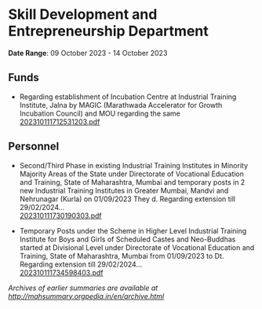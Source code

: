 # Skill Development and Entrepreneurship Department

**Date Range**: 09 October 2023 - 14 October 2023


## Funds
- Regarding establishment of Incubation Centre at Industrial Training Institute, Jalna by MAGIC (Marathwada Accelerator for Growth Incubation Council) and MOU regarding the same\
  [202310111712531203.pdf](https://gr.maharashtra.gov.in/Site/Upload/Government%20Resolutions/English/202310111712531203.pdf)

## Personnel
- Second/Third Phase in existing Industrial Training Institutes in Minority Majority Areas of the State under Directorate of Vocational Education and Training, State of Maharashtra, Mumbai and temporary posts in 2 new Industrial Training Institutes in Greater Mumbai, Mandvi and Nehrunagar (Kurla) on 01/09/2023 They d. Regarding extension till 29/02/2024...\
  [202310111730190303.pdf](https://gr.maharashtra.gov.in/Site/Upload/Government%20Resolutions/English/202310111730190303.pdf)

- Temporary Posts under the Scheme in Higher Level Industrial Training Institute for Boys and Girls of Scheduled Castes and Neo-Buddhas started at Divisional Level under Directorate of Vocational Education and Training, State of Maharashtra, Mumbai from 01/09/2023 to Dt. Regarding extension till 29/02/2024...\
  [202310111734598403.pdf](https://gr.maharashtra.gov.in/Site/Upload/Government%20Resolutions/English/202310111734598403.pdf)


*Archives of earlier summaries are available at http://mahsummary.orgpedia.in/en/archive.html*